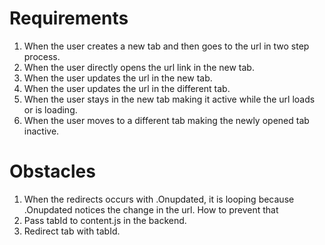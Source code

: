 # Requirements
1. When the user creates a new tab and then goes to the url in two step process.
2. When the user directly opens the url link in the new tab.
3. When the user updates the url in the new tab.
4. When the user updates the url in the different tab.
5. When the user stays in the new tab making it active while the url loads or is loading.
6. When the user moves to a different tab making the newly opened tab inactive.

# Obstacles
1. When the redirects occurs with .Onupdated, it is looping because .Onupdated notices the change in the url. How to prevent that
2. Pass tabId to content.js in the backend.
3. Redirect tab with tabId.